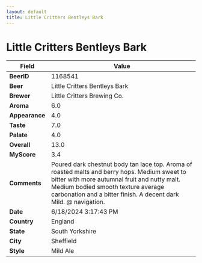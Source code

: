 ```yaml
---
layout: default
title: Little Critters Bentleys Bark
---
```


# Little Critters Bentleys Bark

| Field         | Value     |
|---------------|-----------|
| **BeerID** | 1168541 |
| **Beer** | Little Critters Bentleys Bark |
| **Brewer** | Little Critters Brewing Co. |
| **Aroma** | 6.0 |
| **Appearance** | 4.0 |
| **Taste** | 7.0 |
| **Palate** | 4.0 |
| **Overall** | 13.0 |
| **MyScore** | 3.4 |
| **Comments** | Poured dark chestnut body tan lace top.  Aroma of roasted malts and berry hops.  Medium sweet to bitter with more autumnal fruit and nutty malt. Medium bodied smooth texture average carbonation and a bitter finish.  A decent dark Mild. @ navigation. |
| **Date** | 6/18/2024 3:17:43 PM |
| **Country** | England |
| **State** | South Yorkshire |
| **City** | Sheffield |
| **Style** | Mild Ale |
